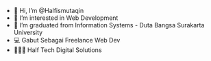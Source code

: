 - 👋 Hi, I’m @Halfismutaqin
- 👀 I’m interested in Web Development
- 🌱 I’m graduated from Information Systems - Duta Bangsa Surakarta University
- 💻 Gabut Sebagai Freelance Web Dev
- 👨🏽‍💻 Half Tech Digital Solutions 

<!---
Halfismutaqin/Halfismutaqin is a ✨ special ✨ repository because its `README.md` (this file) appears on your GitHub profile.
You can click the Preview link to take a look at your changes.
--->
